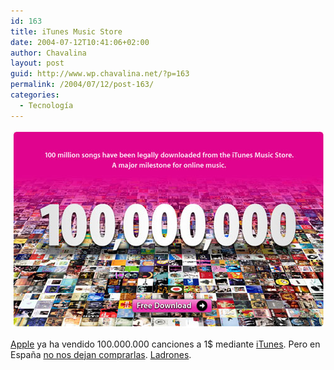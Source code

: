 ```yaml
---
id: 163
title: iTunes Music Store
date: 2004-07-12T10:41:06+02:00
author: Chavalina
layout: post
guid: http://www.wp.chavalina.net/?p=163
permalink: /2004/07/12/post-163/
categories:
  - Tecnología
---
```

<div align="center">
  <p>
    <img src="/imagenes/fotos/100milions.jpg" width="500" height="317" />
  </p>
</div>

<a href="http://www.apple.com/" target="_blank">Apple</a> ya ha vendido 100.000.000 canciones a 1$ mediante <a href=http://www.apple.com/itunes/download/ target=&prime;_blank&prime;>iTunes</a>. Pero en Espa&ntilde;a <a href="http://www.putasgae.org/" target="_blank">no nos dejan comprarlas</a>. <a href="http://www.sgae.es/" target="_blank">Ladrones</a>.